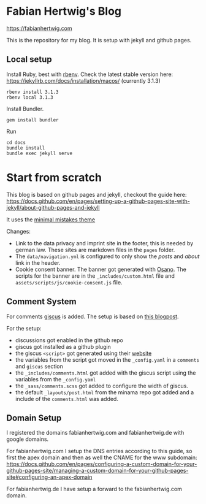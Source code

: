 # Fabian Hertwig's Blog

<https://fabianhertwig.com>

This is the repository for my blog. It is setup with jekyll and github pages.

## Local setup

Install Ruby, best with [rbenv](https://github.com/rbenv/rbenv). Check the latest stable version here: https://jekyllrb.com/docs/installation/macos/ (currently 3.1.3)

    rbenv install 3.1.3
    rbenv local 3.1.3

Install Bundler.    

    gem install bundler

Run

    cd docs
    bundle install
    bundle exec jekyll serve

# Start from scratch

This blog is based on github pages and jekyll, checkout the guide here: https://docs.github.com/en/pages/setting-up-a-github-pages-site-with-jekyll/about-github-pages-and-jekyll

It uses the  [minimal mistakes theme](https://mmistakes.github.io/minimal-mistakes/)

Changes:
- Link to the data privacy and imprint site in the footer, this is needed by german law. These sites are markdown files in the `pages` folder. 
- The `data/navigation.yml` is configured to only show the *posts* and *about* link in the header.
- Cookie consent banner. The banner got generated with [Osano](https://www.osano.com/cookieconsent/download/). The scripts for the banner are in the `_includes/custom.html` file and `assets/scripts/js/cookie-consent.js` file. 

## Comment System

For comments [giscus](https://giscus.app) is added. The setup is based on [this blogpost](https://lazyren.github.io/devlog/use-utterances-for-jekyll-comments.html).

For the setup:
- discussions got enabled in the github repo
- giscus got installed as a github plugin
- the giscus `<script>` got generated using their [website](https://giscus.app)
- the variables from the script got moved in the `_config.yaml` in a `comments` and `giscus` section
- the `_includes/comments.html` got added with the giscus script using the variables from the `_config.yaml`
- the `_sass/comments.scss` got added to configure the width of giscus.
- the default `_layouts/post.html` from the minama repo got added and a include of the `comments.html` was added.

## Domain Setup

I registered the domains fabianhertwig.com and fabianhertwig.de with google domains. 

For fabianhertwig.com I setup the DNS entries according to this guide, so first the apex domain and then as well the CNAME for the www subdomain: https://docs.github.com/en/pages/configuring-a-custom-domain-for-your-github-pages-site/managing-a-custom-domain-for-your-github-pages-site#configuring-an-apex-domain

For fabianhertwig.de I have setup a forward to the fabianhertwig.com domain.